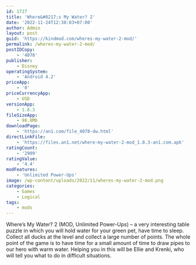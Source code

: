 ```yaml
---
id: 1727
title: 'Where&#8217;s My Water? 2'
date: '2022-11-24T12:38:03+07:00'
author: Admin
layout: post
guid: 'https://kindmod.com/wheres-my-water-2-mod/'
permalink: /wheres-my-water-2-mod/
postIDCopy:
    - '4078'
publisher:
    - Disney
operatingSystem:
    - 'Android 4.2'
priceApp:
    - '0'
priceCurrencyApp:
    - USD
versionApp:
    - 1.8.3
fileSizeApp:
    - 98.8Mb
downloadPage:
    - 'https://an1.com/file_4078-dw.html'
directLinkFile:
    - 'https://files.an1.net/where-my-water-2-mod_1.8.3-an1.com.apk'
ratingCount:
    - '2909'
ratingValue:
    - '4.4'
modFeatures:
    - 'Unlimited Power-Ups'
image: /wp-content/uploads/2022/11/wheres-my-water-2-mod.png
categories:
    - Games
    - Logical
tags:
    - mods
---
```


Where’s My Water? 2 (MOD, Unlimited Power-Ups) – a very interesting table puzzle in which you will hold water for your green pet, have time to sleep. Collect all ducks at the level and collect a large number of points. The whole point of the game is to have time for a small amount of time to draw pipes to our hero with warm water. Helping you in this will be Ellie and Krenki, who will tell you what to do in difficult situations.